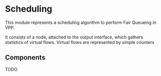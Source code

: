 # Scheduling

This module represents a scheduling algorithm to perform Fair Queueing in VPP.

It consists of a node, attached to the output interface, which gathers statistics of virtual flows.
Virtual flows are represented by simple counters

## Components

TODO
